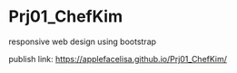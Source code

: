 # Prj01_ChefKim
responsive web design using bootstrap


publish link: https://applefacelisa.github.io/Prj01_ChefKim/
